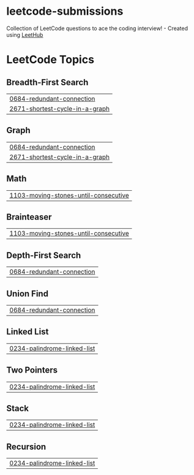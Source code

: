 # leetcode-submissions
Collection of LeetCode questions to ace the coding interview! - Created using [LeetHub](https://github.com/QasimWani/LeetHub)

<!---LeetCode Topics Start-->
# LeetCode Topics
## Breadth-First Search
|  |
| ------- |
| [0684-redundant-connection](https://github.com/UkcaGreen/leetcode-submissions/tree/master/0684-redundant-connection) |
| [2671-shortest-cycle-in-a-graph](https://github.com/UkcaGreen/leetcode-submissions/tree/master/2671-shortest-cycle-in-a-graph) |
## Graph
|  |
| ------- |
| [0684-redundant-connection](https://github.com/UkcaGreen/leetcode-submissions/tree/master/0684-redundant-connection) |
| [2671-shortest-cycle-in-a-graph](https://github.com/UkcaGreen/leetcode-submissions/tree/master/2671-shortest-cycle-in-a-graph) |
## Math
|  |
| ------- |
| [1103-moving-stones-until-consecutive](https://github.com/UkcaGreen/leetcode-submissions/tree/master/1103-moving-stones-until-consecutive) |
## Brainteaser
|  |
| ------- |
| [1103-moving-stones-until-consecutive](https://github.com/UkcaGreen/leetcode-submissions/tree/master/1103-moving-stones-until-consecutive) |
## Depth-First Search
|  |
| ------- |
| [0684-redundant-connection](https://github.com/UkcaGreen/leetcode-submissions/tree/master/0684-redundant-connection) |
## Union Find
|  |
| ------- |
| [0684-redundant-connection](https://github.com/UkcaGreen/leetcode-submissions/tree/master/0684-redundant-connection) |
## Linked List
|  |
| ------- |
| [0234-palindrome-linked-list](https://github.com/UkcaGreen/leetcode-submissions/tree/master/0234-palindrome-linked-list) |
## Two Pointers
|  |
| ------- |
| [0234-palindrome-linked-list](https://github.com/UkcaGreen/leetcode-submissions/tree/master/0234-palindrome-linked-list) |
## Stack
|  |
| ------- |
| [0234-palindrome-linked-list](https://github.com/UkcaGreen/leetcode-submissions/tree/master/0234-palindrome-linked-list) |
## Recursion
|  |
| ------- |
| [0234-palindrome-linked-list](https://github.com/UkcaGreen/leetcode-submissions/tree/master/0234-palindrome-linked-list) |
<!---LeetCode Topics End-->
